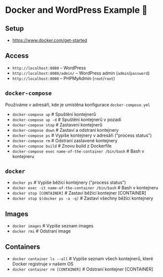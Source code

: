 # Docker and WordPress Example 🐳

## Setup
- https://www.docker.com/get-started

## Access
- `http://localhost:8080` – WordPress
- `http://localhost:8080/admin/` – WordPress admin (`admin`/`password`)
- `http://localhost:8000` – PHPMyAdmin (`root`/`root`)

## `docker-compose`
Používáme v adresáří, kde je umístěna konfigurace `docker-compose.yml`
- `docker-compose up` # Spuštění kontejnerů
- `docker-compose up -d` # Spuštění kontejnerů v pozadí
- `docker-compose stop` # Zastavení kontejnerů
- `docker-compose down` # Zastaví a odstraní kontejnery
- `docker-compose ps` # Vypíše kontejnery v adresáři ("process status")
- `docker-compose rm` # Odstraní zastavené kontejnery
- `docker-compose build` # Znovu build z Dockerfile
- `docker-compose exec name-of-the-container /bin/bash` # Bash v kontejneru

## `docker`
- `docker ps` # Vypíše běžící kontejnery ("process status")
- `docker exec -it name-of-the-container /bin/bash` # Bash v kontejneru
- `docker stop [CONTAINER]` # Zastaví běžící kontejner [CONTAINER]
- `docker stop $(docker ps -a -q)` # Zastaví všechny běžící kontejnery

## Images
- `docker images` # Vypíše seznam images
- `docker rmi` # Odstraní image

## Containers
- `docker container ls --all` # Vypíše seznam všech kontejnerů, které Docker registruje v našem OS
- `docker container rm [CONTAINER]` # Odstraní kontejner [CONTAINER]
